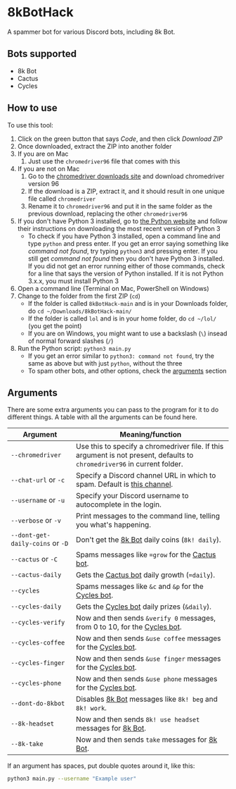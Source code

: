 # 8kBotHack
A spammer bot for various Discord bots, including 8k Bot.

## Bots supported
* 8k Bot
* Cactus
* Cycles

## How to use
To use this tool:

1. Click on the green button that says _Code_, and then click _Download ZIP_
2. Once downloaded, extract the ZIP into another folder
3. If you are on Mac
     1. Just use the `chromedriver96` file that comes with this
4. If you are not on Mac
     1. Go to the [chromedriver downloads site](https://chromedriver.chromium.org/downloads) and download chromedriver version 96
     2. If the download is a ZIP, extract it, and it should result in one unique file called `chromedriver`
     3. Rename it to `chromedriver96` and put it in the same folder as the previous download, replacing the other `chromedriver96`
5. If you don't have Python 3 installed, go to [the Python website](https://python.org) and follow their instructions on downloading the most recent version of Python 3
     - To check if you have Python 3 installed, open a command line and type `python` and press enter. If you get an error saying something like _command not found_, try typing `python3` and pressing enter. If you still get _command not found_ then you don't have Python 3 installed. If you did not get an error running either of those commands, check for a line that says the version of Python installed. If it is not Python 3.x.x, you must install Python 3
6. Open a command line (Terminal on Mac, PowerShell on Windows)
7. Change to the folder from the first ZIP (`cd`)
     - If the folder is called `8kBotHack-main` and is in your Downloads folder, do `cd ~/Downloads/8kBotHack-main/`
     - If the folder is called `lol` and is in your home folder, do `cd ~/lol/` (you get the point)
     - If you are on Windows, you might want to use a backslash (`\`) insead of normal forward slashes (`/`)
8. Run the Python script: `python3 main.py`
     - If you get an error similar to `python3: command not found`, try the same as above but with just `python`, without the three
     - To spam other bots, and other options, check the [arguments](#arguments) section

## Arguments
There are some extra arguments you can pass to the program for it to do different things.
A table with all the arguments can be found here.

| Argument                         | Meaning/function                                                                          |
| -------------------------------- | ----------------------------------------------------------------------------------------- |
| `--chromedriver`                 | Use this to specify a chromedriver file. If this argument is not present, defaults to `chromedriver96` in current folder. |
| `--chat-url` or `-c`             | Specify a Discord channel URL in which to spam. Default is [this channel](https://discord.com/channels/783422192720412694/910280045178810388). |
| `--username` or `-u`             | Specify your Discord username to autocomplete in the login.                               |
| `--verbose` or `-v`              | Print messages to the command line, telling you what's happening.                         |
| `--dont-get-daily-coins` or `-D` | Don't get the [8k Bot](https://top.gg/bot/783346270290968606) daily coins (`8k! daily`).  |
| `--cactus` or `-C`               | Spams messages like `=grow` for the [Cactus bot](https://cactus-bot.codingcactus.codes/). |
| `--cactus-daily`                 | Gets the [Cactus bot](https://cactus-bot.codingcactus.codes/) daily growth (`=daily`).    |
| `--cycles`                       | Spams messages like `&c` and `&p` for the [Cycles bot](https://top.gg/bot/781939317450342470). |
| `--cycles-daily`                 | Gets the [Cycles bot](https://top.gg/bot/781939317450342470) daily prizes (`&daily`).     |
| `--cycles-verify`                | Now and then sends `&verify 0` messages, from 0 to 10, for the [Cycles bot](https://top.gg/bot/781939317450342470). |
| `--cycles-coffee`                | Now and then sends `&use coffee` messages for the [Cycles bot](https://top.gg/bot/781939317450342470). |
| `--cycles-finger`                | Now and then sends `&use finger` messages for the [Cycles bot](https://top.gg/bot/781939317450342470). |
| `--cycles-phone`                 | Now and then sends `&use phone` messages for the [Cycles bot](https://top.gg/bot/781939317450342470). |
| `--dont-do-8kbot`                | Disables [8k Bot](https://top.gg/bot/783346270290968606) messages like `8k! beg` and `8k! work`. |
| `--8k-headset`                   | Now and then sends `8k! use headset` messages for [8k Bot](https://top.gg/bot/783346270290968606). |
| `--8k-take`                      | Now and then sends `take` messages for [8k Bot](https://top.gg/bot/783346270290968606).   |

If an argument has spaces, put double quotes around it, like this:
``` bash
python3 main.py --username "Example user"
```
